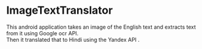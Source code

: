 # ImageTextTranslator
This android application takes an image of the English text and extracts text from it using Google ocr  API. 
</br>Then it translated that to Hindi using the Yandex API .

